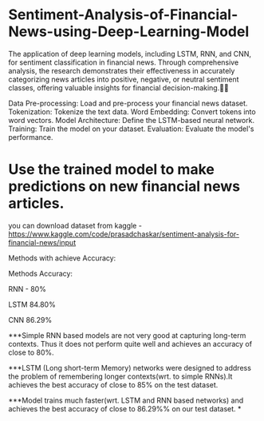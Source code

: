 # Sentiment-Analysis-of-Financial-News-using-Deep-Learning-Model
The application of deep learning models, including LSTM, RNN, and CNN, for sentiment classification in financial news. 
Through comprehensive analysis, the research demonstrates their effectiveness in accurately categorizing news articles 
into positive, negative, or neutral sentiment classes, offering valuable insights for financial decision-making.

Data Pre-processing: Load and pre-process your financial news dataset.
Tokenization: Tokenize the text data.
Word Embedding: Convert tokens into word vectors.
Model Architecture: Define the LSTM-based neural network.
Training: Train the model on your dataset.
Evaluation: Evaluate the model's performance.

# Use the trained model to make predictions on new financial news articles.
you can download dataset from kaggle -https://www.kaggle.com/code/prasadchaskar/sentiment-analysis-for-financial-news/input

Methods with achieve Accuracy:


Methods         Accuracy:


RNN -              80%

LSTM              84.80%

CNN               86.29%

***Simple RNN based models are not very good at capturing long-term contexts. Thus it does not perform quite well and achieves an accuracy of close to 80%.


***LSTM (Long short-term Memory) networks were designed to address the problem of remembering longer contexts(wrt. to simple RNNs).It achieves the best accuracy of close to 85% on the test dataset.


***Model trains much faster(wrt. LSTM and RNN based networks) and achieves the best accuracy of close to 86.29%% on our test dataset. *
